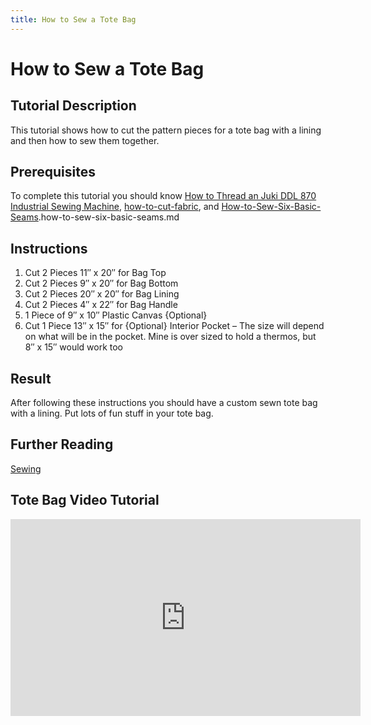 ```yaml
---
title: How to Sew a Tote Bag
---
```


# How to Sew a Tote Bag

## Tutorial Description

This tutorial shows how to cut the pattern pieces for a tote bag with a lining and then how to sew them together.

## Prerequisites

To complete this tutorial you should know [ How to Thread an Juki DDL 870 Industrial Sewing Machine](../tutorials/how-to-thread-a-home-sewing-machine.md), [how-to-cut-fabric](../how-to-cut-fabric.md), and [How-to-Sew-Six-Basic-Seams](../tutorials/how-to-sew-six-basic-seams.md).how-to-sew-six-basic-seams.md

## Instructions

1. Cut 2 Pieces 11″ x 20″ for Bag Top
2. Cut 2 Pieces 9″ x 20″ for Bag Bottom
3. Cut 2 Pieces 20″ x 20″ for Bag Lining
4. Cut 2 Pieces 4″ x 22″ for Bag Handle
5. 1 Piece of 9″ x 10″ Plastic Canvas {Optional}
6. Cut 1 Piece 13″ x 15″ for {Optional} Interior Pocket – The size will depend on what will be in the pocket. Mine is over sized to hold a thermos, but 8″ x 15″ would work too

## Result

After following these instructions you should have a custom sewn tote bag with a lining. Put lots of fun stuff in your tote bag.

## Further Reading

[Sewing](../Sewing/Sewing.md)

## Tote Bag Video Tutorial

<div class="responsive-iframe-container"><iframe width="560" height="315" src="https://www.youtube.com/embed/826t3yvck6c" title="YouTube video player" frameborder="0" allow="accelerometer; autoplay; clipboard-write; encrypted-media; gyroscope; picture-in-picture" allowfullscreen></iframe></div>
